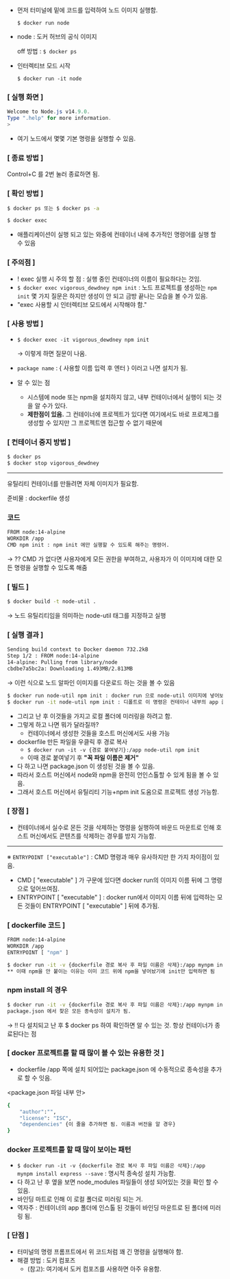- 먼저 터미널에 밑에 코드를 입력하여 노드 이미지 실행함.
    
    `$ docker run node`
    
- node : 도커 허브의 공식 이미지
    
    off 방법 : `$ docker ps`
    
- 인터렉티브 모드 시작
    
    `$ docker run -it node`
    

### [ 실행 화면 ]

```powershell
Welcome to Node.js v14.9.0.
Type ".help" for more information.
>
```

- 여기 노드에서 몇몇 기본 명령을 실행할 수 있음.

### [ 종료 방법 ]

Control+C 를 2번 눌러 종료하면 됨.

### [ 확인 방법 ]

```bash
$ docker ps 또는 $ docker ps -a

$ docker exec
```

- 애플리케이션이 실행 되고 있는 와중에 컨테이너 내에 추가적인 명령어를 실행 할 수 있음

### [ 주의점 ]

- ! exec 실행 시 주의 할 점 : 실행 중인 컨테이너의 이름이 필요하다는 것임.
- `$ docker exec vigorous_dewdney npm init` : 노드 프로젝트를 생성하는 `npm init`
몇 가지 질문은 하지만 생성이 안 되고 금방 끝나는 모습을 볼 수가 있음.
- "exec 사용할 시 인터렉티브 모드에서 시작해야 함."

### [ 사용 방법 ]

- `$ docker exec -it vigorous_dewdney npm init`
    
    → 이렇게 하면 질문이 나옴.
    
- `package name` : { 사용할 이름 입력 후 엔터 } 이러고 나면 설치가 됨.
- 알 수 있는 점
    - 시스템에 node 또는 npm을 설치하지 않고, 내부 컨테이너에서 실행이 되는 것을 알 수가 있다.
    - **제한점이 있음.**
    그 컨테이너에 프로젝트가 있다면 여기에서도 바로 프로제그를 생성할 수 있지만 그 프로젝트엔 접근할 수 없기 때문에

### [ 컨테이너 중지 방법 ]

```bash
$ docker ps
$ docker stop vigorous_dewdney
```

---

유틸리티 컨테이너를 만들려면 자체 이미지가 필요함.

준비물 : dockerfile 생성

### 코드

```bash
FROM node:14-alpine
WORKDIR /app
CMD npm init : npm init 에만 실행할 수 있도록 해주는 명령어.
```

→ ?? CMD 가 없다면  사용자에게 모든 권한을 부여하고, 사용자가 이 이미지에 대한 모든 명령을 실행할 수 있도록 해줌

### [ 빌드 ]

```bash
$ docker build -t node-util .
```

→ 노드 유틸리티임을 의미하는 node-util 태그를 지정하고 실행

### [ 실행 결과 ]

```bash
Sending build context to Docker daemon 732.2kB
Step 1/2 : FROM node:14-alpine
14-alpine: Pulling from library/node
cbdbe7a5bc2a: Downloading 1.493MB/2.813MB
```

→ 이런 식으로 노드 알파인 이미지를 다운로드 하는 것을 볼 수 있음

```bash
$ docker run node-util npm init : docker run 으로 node-util 이미지에 넣어보는 방법
$ docker run -it node-util npm init : 디폴트로 이 명령은 컨테이너 내부의 app 폴더에서 실행 됨.
```

- 그리고 난 후 이것들을 가지고 로컬 폴더에 미러링을 하려고 함.
- 그렇게 하고 나면 뭐가 달라질까?
    - 컨테이너에서 생성한 것들을 호스트 머신에서도 사용 가능
- dockerfile 만든 파일을 우클릭 후 경로 복사
    - `$ docker run -it -v {경로 붙여넣기}:/app node-util npm init`
    - 이때 경로 붙여넣기 후 **"꼭 파일 이름은 제거"**
- 다 하고 나면 package.json 이 생성된 것을 볼 수 있음.
- 따라서 호스트 머신에서 node와 npm을 완전히 언인스톨할 수 있게 됨을 볼 수 있음.
- 그래서 호스트 머신에서 유틸리티 기능+npm init 도움으로 프로젝트 생성 가능함.

### [ 장점 ]

- 컨테이너에서 실수로 몬든 것을 삭제하는 명령을 실행하여 바운드 마운트로 인해 호스트 머신에서도 콘텐츠를 삭제하는 경우를 방지 가능함.

---

※ `ENTRYPOINT ["executable"]` : CMD 명령과 매우 유사하지만 한 가지 차이점이 있음.

- CMD [ "executable" ] 가 구문에 있다면 docker run의 이미지 이름 뒤에 그 명령으로 덮어쓰여짐.
- ENTRYPOINT [ "executable" ] : docker run에서 이미지 이름 뒤에 입력하는 모든 것들이 ENTRYPOINT [ "executable" ] 뒤에 추가됨.

### [ dockerfile 코드 ]

```bash
FROM node:14-alpine
WORKDIR /app
ENTRYPOINT [ "npm" ]
```

```bash
$ docker run -it -v {dockerfile 경로 복사 후 파일 이름은 삭제}:/app mynpm init
** 이때 npm을 안 붙이는 이유는 이미 코드 위에 npm을 넣어놨기에 init만 입력하면 됨
```

### npm install 의 경우

```bash
$ docker run -it -v {dockerfile 경로 복사 후 파일 이름은 삭제}:/app mynpm install 이렇게 가능
package.json 에서 찾은 모든 종속성이 설치가 됨.
```

→ !! 다 설치되고 난 후 $ docker ps 하여 확인하면 알 수 있는 것. 항상 컨테이너가 종료된다는 점

### [ docker 프로젝트를 할 때 많이 볼 수 있는 유용한 것 ]

- dockerfile /app 쪽에 설치 되어있는 package.json 에 수동적으로 종속성을 추가로 할 수 잇음.

<package.json 파일 내부 안>

```bash
{
	"author":"",
	"license": "ISC",
	"dependencies" {이 줄을 추가하면 됨. 이름과 버전을 알 경우}
}
```

### docker 프로젝트를 할 때 많이 보이는 패턴

- `$ docker run -it -v {dockerfile 경로 복사 후 파일 이름은 삭제}:/app mynpm install express --save` : 명시적 종속성 설치 가능함.
- 다 하고 난 후 옆을 보면 node_modules 파일들이 생성 되어있는 것을 확인 할 수 있음.
- 바인딩 마트로 인해 이 로컬 폴더로 미러링 되는 거.
- 역자주 : 컨테이너의 app 폴더에 인스톨 된 것들이 바인딩 마운트로 된 폴더에 미러링 됨.

### [ 단점 ]

- 터미널의 명령 프롬프트에서 위 코드처럼 꽤 긴 명령을 실행해야 함.
- 해결 방법 : 도커 컴포즈
    - (참고): 여기에서 도커 컴포즈를 사용하면 아주 유용함.
